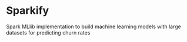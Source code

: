 # Sparkify
Spark MLlib implementation to build machine learning models with large datasets for predicting churn rates
